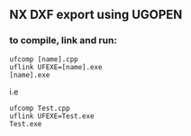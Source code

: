 ## NX DXF export using UGOPEN

### to compile, link and run:

```
ufcomp [name].cpp
uflink UFEXE=[name].exe
[name].exe
```

i.e
```
ufcomp Test.cpp
uflink UFEXE=Test.exe
Test.exe
```